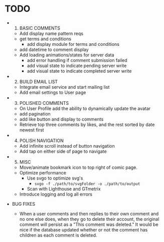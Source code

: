 # TODO

- 1. BASIC COMMENTS

  - Add display name pattern reqs
  - get terms and conditions
    - add display module for terms and conditions
  - add datetime to comment display
  - Add loading animations/states for server data
    - add error handling if comment submission failed
    - add visual state to indicate pending server write
    - add visual state to indicate completed server write

- 2. BUILD EMAIL LIST

  - Integrate email service and start mailing list
  - Add email settings to User page

- 3. POLISHED COMMENTS

  - On User Profile add the ability to dynamically update the avatar
  - add pagination
  - add like button and display to comments
  - Retrieve top three comments by likes, and the rest sorted by date newest first

- 4. POLISH NAVIGATION

  - Add infinite scroll instead of button navigation
  - Add tap on either side of page to navigate

- 5. MISC

  - Move/animate bookmark icon to top right of comic page.
  - Optimize performance
    - Use svgo to optimize svg's
      - `svgo -f ./path/to/svgFolder -o ./path/to/output`
    - Scan with Lighthouse and GTmetrix
  - Introduce logging and log all errors

- BUG FIXES
  - When a user comments and then replies to their own comment and no one else does, when they go to delete their account, the original comment will persist as a "This comment was deleted." It would be nice if the database updated whether or not the comment has children as each comment is deleted.
